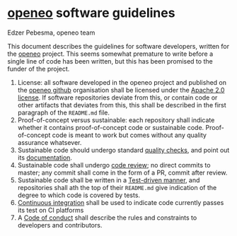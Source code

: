 # [openeo](http://openeo.org/) software guidelines

Edzer Pebesma, openeo team

This document describes the guidelines for software developers,
written for the [openeo](http://openeo.org) project. This seems
somewhat premature to write before a single line of code has been
written, but this has been promised to the funder of the project.

1. License: all software developed in the openeo project and published on the [openeo github](http://github.com/open-eo/) organisation shall be licensed under the [Apache 2.0 license](LICENSE). If software repositories deviate from this, or contain code or other artifacts that deviates from this, this shall be described in the first paragraph of the `README.md` file.
2. Proof-of-concept versus sustainable: each repository shall indicate whether it contains proof-of-concept code or sustainable code. Proof-of-concept code is meant to work but comes without any quality assurance whatsever. 
3. Sustainable code should undergo standard [quality checks](SOFTWARE_QUALITY.md), and point out its [documentation](DOCUMENTATION.md).
4. Sustainable code shall undergo [code review](REVIEW.md);
no direct commits to master; any commit shall come in the form of
a PR, commit after review.
5. Sustainable code shall be written in a [Test-driven manner](TESTS.md), and repositories shall ath the top of their `README.md` give indication of the degree to which code is covered by tests.
6. [Continuous integration](CI.md) shall be used to indicate code currently passes its test on CI platforms
7. A [Code of conduct](CONDUCT.md) shall describe the rules and constraints to developers and contributors.
